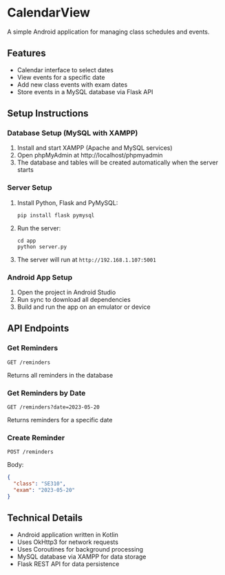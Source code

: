 # CalendarView

A simple Android application for managing class schedules and events.

## Features

- Calendar interface to select dates
- View events for a specific date
- Add new class events with exam dates
- Store events in a MySQL database via Flask API

## Setup Instructions

### Database Setup (MySQL with XAMPP)

1. Install and start XAMPP (Apache and MySQL services)
2. Open phpMyAdmin at http://localhost/phpmyadmin
3. The database and tables will be created automatically when the server starts

### Server Setup

1. Install Python, Flask and PyMySQL:
   ```
   pip install flask pymysql
   ```

2. Run the server:
   ```
   cd app
   python server.py
   ```

3. The server will run at `http://192.168.1.107:5001`

### Android App Setup

1. Open the project in Android Studio
2. Run sync to download all dependencies
3. Build and run the app on an emulator or device

## API Endpoints

### Get Reminders
```
GET /reminders
```
Returns all reminders in the database

### Get Reminders by Date
```
GET /reminders?date=2023-05-20
```
Returns reminders for a specific date

### Create Reminder
```
POST /reminders
```
Body:
```json
{
  "class": "SE310",
  "exam": "2023-05-20"
}
```

## Technical Details

- Android application written in Kotlin
- Uses OkHttp3 for network requests
- Uses Coroutines for background processing
- MySQL database via XAMPP for data storage
- Flask REST API for data persistence 